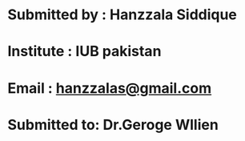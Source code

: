 # Submitted by : Hanzzala Siddique 
# Institute : IUB pakistan
# Email : hanzzalas@gmail.com
# Submitted to: Dr.Geroge Wllien


